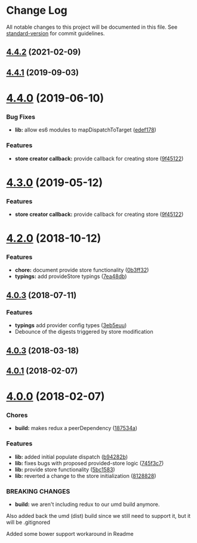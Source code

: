 # Change Log

All notable changes to this project will be documented in this file. See [standard-version](https://github.com/conventional-changelog/standard-version) for commit guidelines.

<a name="4.4.2"></a>
## [4.4.2](https://github.com/wbuchwalter/ng-redux/compare/v4.4.1...v4.4.2) (2021-02-09)



<a name="4.4.1"></a>
## [4.4.1](https://github.com/wbuchwalter/ng-redux/compare/v4.4.0...v4.4.1) (2019-09-03)



<a name="4.4.0"></a>
# [4.4.0](https://github.com/wbuchwalter/ng-redux/compare/v4.2.0...v4.4.0) (2019-06-10)


### Bug Fixes

* **lib:** allow es6 modules to mapDispatchToTarget ([edef178](https://github.com/wbuchwalter/ng-redux/commit/edef178))


### Features

* **store creator callback:** provide callback for creating store ([9f45122](https://github.com/wbuchwalter/ng-redux/commit/9f45122))



<a name="4.3.0"></a>
# [4.3.0](https://github.com/wbuchwalter/ng-redux/compare/v4.2.0...v4.3.0) (2019-05-12)


### Features

* **store creator callback:** provide callback for creating store ([9f45122](https://github.com/wbuchwalter/ng-redux/commit/9f45122))



<a name="4.2.0"></a>
# [4.2.0](https://github.com/wbuchwalter/ng-redux/compare/v4.1.0-alpha...v4.2.0) (2018-10-12)


### Features

* **chore:** document provide store functionality ([0b3ff32](https://github.com/wbuchwalter/ng-redux/commit/0b3ff32))
* **typings:** add provideStore typings ([7ea48db](https://github.com/wbuchwalter/ng-redux/commit/7ea48db))



<a name="4.1.0-alpha"></a>
## [4.0.3](https://github.com/wbuchwalter/ng-redux/compare/v4.0.3...v4.1.0-alpha) (2018-07-11)

### Features

* **typings** add provider config types ([3eb5euu](https://github.com/angular-redux/ng-redux/commit/3eb5e42a056f9d01c7adecd7ed85c9262bb65bb4))
* Debounce of the digests triggered by store modification

<a name="4.0.3"></a>
## [4.0.3](https://github.com/wbuchwalter/ng-redux/compare/v4.0.1...v4.0.3) (2018-03-18)



<a name="4.0.1"></a>
## [4.0.1](https://github.com/wbuchwalter/ng-redux/compare/v4.0.0...v4.0.1) (2018-02-07)



<a name="4.0.0"></a>
# [4.0.0](https://github.com/wbuchwalter/ng-redux/compare/3.5.2...4.0.0) (2018-02-07)


### Chores

* **build:** makes redux a peerDependency ([187534a](https://github.com/wbuchwalter/ng-redux/commit/187534a))


### Features

* **lib:** added initial populate dispatch ([b94282b](https://github.com/wbuchwalter/ng-redux/commit/b94282b))
* **lib:** fixes bugs with proposed provided-store logic ([745f3c7](https://github.com/wbuchwalter/ng-redux/commit/745f3c7))
* **lib:** provide store functionality ([5bc1583](https://github.com/wbuchwalter/ng-redux/commit/5bc1583))
* **lib:** reverted a change to the store initialization ([8128828](https://github.com/wbuchwalter/ng-redux/commit/8128828))


### BREAKING CHANGES

* **build:** we aren't including redux to our umd build anymore.

Also added back the umd (dist) build since we still need to support it,
but it will be .gitignored

Added some bower support workaround in Readme
